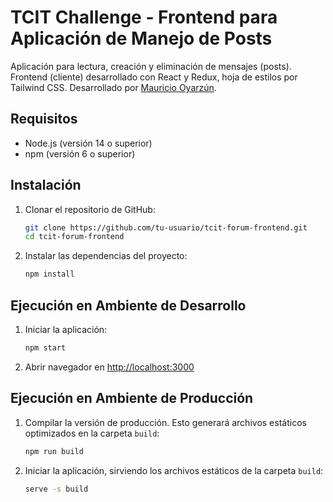 # TCIT Challenge - Frontend para Aplicación de Manejo de Posts

Aplicación para lectura, creación y eliminación de mensajes (posts). Frontend (cliente) desarrollado con React y Redux, hoja de estilos por Tailwind CSS.
Desarrollado por [Mauricio Oyarzún](https://github.com/moyarzun).

## Requisitos

- Node.js (versión 14 o superior)
- npm (versión 6 o superior)

## Instalación

1. Clonar el repositorio de GitHub:

    ```bash
    git clone https://github.com/tu-usuario/tcit-forum-frontend.git
    cd tcit-forum-frontend
    ```

2. Instalar las dependencias del proyecto:

    ```bash
    npm install
    ```

## Ejecución en Ambiente de Desarrollo

1. Iniciar la aplicación:

    ```bash
    npm start
    ```

2. Abrir navegador en [http://localhost:3000](http://localhost:3000)

## Ejecución en Ambiente de Producción

1. Compilar la versión de producción. Esto generará archivos estáticos optimizados en la carpeta `build`:

    ```bash
    npm run build
    ```

2. Iniciar la aplicación, sirviendo los archivos estáticos de la carpeta `build`:

    ```bash
    serve -s build
    ```
